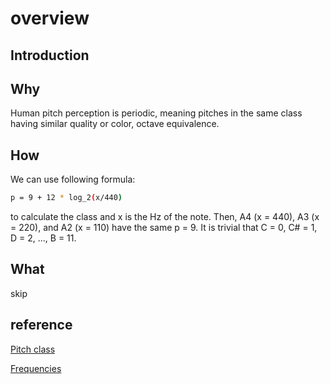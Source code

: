 # overview

## Introduction

## Why

Human pitch perception is periodic, meaning pitches in the same class having similar quality or color, octave equivalence.

## How

We can use following formula:

```bash
p = 9 + 12 * log_2(x/440)
```

to calculate the class and x is the Hz of the note. Then, A4 (x = 440), A3 (x = 220), and A2 (x = 110) have the same p = 9. It is trivial that C = 0, C# = 1, D = 2, ..., B = 11.

## What

skip

## reference

[Pitch class](https://en.wikipedia.org/wiki/Pitch_class)

[Frequencies](https://en.wikipedia.org/wiki/Key_signature)
